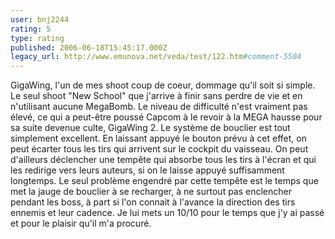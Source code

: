 ```yaml
---
user: bnj2244
rating: 5
type: rating
published: 2006-06-18T15:45:17.000Z
legacy_url: http://www.emunova.net/veda/test/122.htm#comment-5504
---
```

GigaWing, l'un de mes shoot coup de coeur, dommage qu'il soit si simple. Le seul shoot "New School" que j'arrive à finir sans perdre de vie et en n'utilisant aucune MegaBomb. Le niveau de difficulté n'est vraiment pas élevé, ce qui a peut-être poussé Capcom à le revoir à la MEGA hausse pour sa suite devenue culte, GigaWing 2\. Le système de bouclier est tout simplement excellent. En laissant appuyé le bouton prévu à cet effet, on peut écarter tous les tirs qui arrivent sur le cockpit du vaisseau. On peut d'ailleurs déclencher une tempête qui absorbe tous les tirs à l'écran et qui les redirige vers leurs auteurs, si on le laisse appuyé suffisamment longtemps. Le seul problème engendré par cette tempête est le temps que met la jauge de bouclier à se recharger, à ne surtout pas enclencher pendant les boss, à part si l'on connait à l'avance la direction des tirs ennemis et leur cadence. Je lui mets un 10/10 pour le temps que j'y ai passé et pour le plaisir qu'il m'a procuré.